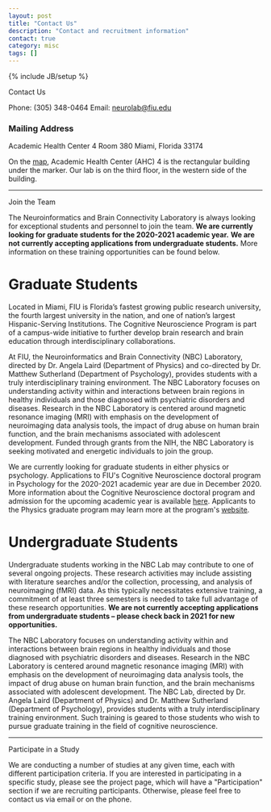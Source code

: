 ```yaml
---
layout: post
title: "Contact Us"
description: "Contact and recruitment information"
contact: true
category: misc
tags: []
---
```

{% include JB/setup %}

<a class="anchor" id="contact"></a>

<div class="bigtitle text-center">Contact Us</div>
<div class="bigspacer"></div>

Phone: (305) 348-0464
Email: [neurolab@fiu.edu](mailto:neurolab@fiu.edu)

### Mailing Address
Academic Health Center 4 Room 380
Miami, Florida 33174

On the [map], Academic Health Center (AHC) 4 is the rectangular building under the marker. Our lab is on the third floor, in the western side of the building.

[map]: https://www.google.com/maps/place/Academic+Health+Center+4,+Miami,+FL+33174/@25.7593031,-80.3744721,17z/data=!3m1!4b1!4m5!3m4!1s0x88d9bf2e7705ee3f:0x3581f2208ba26078!8m2!3d25.7592828!4d-80.3723193

<hr/>

<a class="anchor" id="join"></a>

<div class="bigtitle text-center">Join the Team</div>
<div class="bigspacer"></div>

The Neuroinformatics and Brain Connectivity Laboratory is always looking for exceptional students and personnel to join the team.
**We are currently looking for graduate students for the 2020-2021 academic year.**
**We are not currently accepting applications from undergraduate students.**
More information on these training opportunities can be found below.

# Graduate Students
Located in Miami, FIU is Florida’s fastest growing public research university, the fourth largest university in the nation, and one of nation’s largest Hispanic-Serving Institutions.
The Cognitive Neuroscience Program is part of a campus-wide initiative to further develop brain research and brain education through interdisciplinary collaborations.

At FIU, the Neuroinformatics and Brain Connectivity (NBC) Laboratory, directed by Dr. Angela Laird (Department of Physics) and co-directed by Dr. Matthew Sutherland (Department of Psychology), provides students with a truly interdisciplinary training environment.
The NBC Laboratory focuses on understanding activity within and interactions between brain regions in healthy individuals and those diagnosed with psychiatric disorders and diseases.
Research in the NBC Laboratory is centered around magnetic resonance imaging (MRI) with emphasis on the development of neuroimaging data analysis tools, the impact of drug abuse on human brain function, and the brain mechanisms associated with adolescent development.
Funded through grants from the NIH, the NBC Laboratory is seeking motivated and energetic individuals to join the group.

We are currently looking for graduate students in either physics or psychology.
Applications to FIU's Cognitive Neuroscience doctoral program in Psychology for the 2020-2021 academic year are due in December 2020.
More information about the Cognitive Neuroscience doctoral program and admission for the upcoming academic year is available [here](http://cn.fiu.edu).
Applicants to the Physics graduate program may learn more at the program's [website](https://case.fiu.edu/physics/phd-in-physics/index.html).

# Undergraduate Students
Undergraduate students working in the NBC Lab may contribute to one of several ongoing projects.
These research activities may include assisting with literature searches and/or the collection, processing, and analysis of neuroimaging (fMRI) data.
As this typically necessitates extensive training, a commitment of at least three semesters is needed to take full advantage of these research opportunities.
**We are not currently accepting applications from undergraduate students – please check back in 2021 for new opportunities.**

The NBC Laboratory focuses on understanding activity within and interactions between brain regions in healthy individuals and those diagnosed with psychiatric disorders and diseases.
Research in the NBC Laboratory is centered around magnetic resonance imaging (MRI) with emphasis on the development of neuroimaging data analysis tools, the impact of drug abuse on human brain function, and the brain mechanisms associated with adolescent development.
The NBC Lab, directed by Dr. Angela Laird (Department of Physics) and Dr. Matthew Sutherland (Department of Psychology), provides students with a truly interdisciplinary training environment.
Such training is geared to those students who wish to pursue graduate training in the field of cognitive neuroscience.

<!-- Commented out while we aren't accepting applications.
Interested students should download and complete the following application: [NBC Lab RA Application](/assets/files/applications/RA_application_NBC_lab.doc). Please send completed applications by email to [neurolab@fiu.edu](mailto:neurolab@fiu.edu?subject=NBC Lab undergraduate research application). Your application materials should be attached to an email with the following subject line: “NBC Lab undergraduate research application.”
-->

<hr/>

<a class="anchor" id="participate"></a>

<div class="bigtitle text-center">Participate in a Study</div>
<div class="bigspacer"></div>

We are conducting a number of studies at any given time, each with different participation criteria. If you are interested in participating in a specific study, please see the project page, which will have a "Participation" section if we are recruiting participants. Otherwise, please feel free to contact us via email or on the phone.
